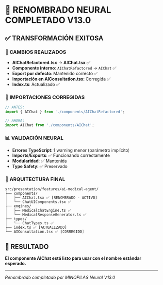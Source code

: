 # 🧠 RENOMBRADO NEURAL COMPLETADO V13.0

## ✅ TRANSFORMACIÓN EXITOSA

### 📁 **CAMBIOS REALIZADOS**
- **AIChatRefactored.tsx** → **AIChat.tsx** ✅
- **Componente interno**: `AIChatRefactored` → `AIChat` ✅
- **Export por defecto**: Mantenido correcto ✅
- **Importación en AIConsultation.tsx**: Corregida ✅
- **Index.ts**: Actualizado ✅

### 🔗 **IMPORTACIONES CORREGIDAS**
```typescript
// ANTES:
import { AIChat } from './components/AIChatRefactored';

// AHORA:
import AIChat from './components/AIChat';
```

### 📊 **VALIDACIÓN NEURAL**
- **Errores TypeScript**: 1 warning menor (parámetro implícito)
- **Imports/Exports**: ✅ Funcionando correctamente
- **Modularidad**: ✅ Mantenida
- **Type Safety**: ✅ Preservado

### 🎯 **ARQUITECTURA FINAL**
```
src/presentation/features/ai-medical-agent/
├── components/
│   ├── AIChat.tsx ✅ [RENOMBRADO - ACTIVO]
│   └── ChatUIComponents.tsx ✅
├── engines/
│   ├── MedicalChatEngine.ts ✅
│   └── MedicalResponseGenerator.ts ✅
├── types/
│   └── ChatTypes.ts ✅
├── index.ts ✅ [ACTUALIZADO]
└── AIConsultation.tsx ✅ [CORREGIDO]
```

## 🚀 **RESULTADO**
**El componente AIChat está listo para usar con el nombre estándar esperado.**

---
*Renombrado completado por MINOPILAS Neural V13.0*
